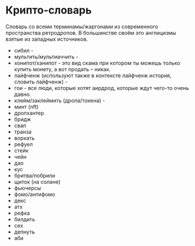 # Крипто-словарь

Словарь со всеми терминамы/жаргонами из современного пространства ретродропов.
В большинстве своём это англицизмы взятые из западных источников.

- сибил -
- мультить/мультиаччить -
- хонипот/ханипот - это вид скама при котором ты можешь только купить монету, а вот продать – никак.
- лайфченж (используют также в контексте лайфченж история, словить лайфченж) -
- гои - все люди, которые хотят аирдрод, которые ждут чего-то очень давно.
- клейм/заклеймить (дропа/токена) -
- минт (nft)
- дропхантер
- бридж
- свап
- транза
- воркать
- рефуел
- стейк
- чейн
- дао
- кус
- бритва/побрили
- щиток (на солане)
- фьючерсы
- фомо/антифомо
- декс
- атх
- рефка
- билдить
- cex
- депнуть
- аби
